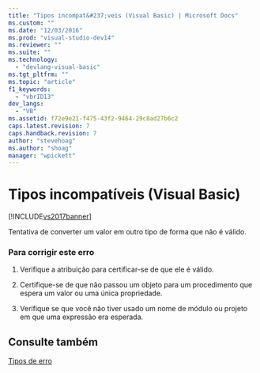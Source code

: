 ```yaml
---
title: "Tipos incompat&#237;veis (Visual Basic) | Microsoft Docs"
ms.custom: ""
ms.date: "12/03/2016"
ms.prod: "visual-studio-dev14"
ms.reviewer: ""
ms.suite: ""
ms.technology: 
  - "devlang-visual-basic"
ms.tgt_pltfrm: ""
ms.topic: "article"
f1_keywords: 
  - "vbrID13"
dev_langs: 
  - "VB"
ms.assetid: f72e9e21-f475-43f2-9464-29c8ad27b6c2
caps.latest.revision: 7
caps.handback.revision: 7
author: "stevehoag"
ms.author: "shoag"
manager: "wpickett"
---
```

# Tipos incompat&#237;veis (Visual Basic)
[!INCLUDE[vs2017banner](../../../csharp/includes/vs2017banner.md)]

Tentativa de converter um valor em outro tipo de forma que não é válido.  
  
### Para corrigir este erro  
  
1.  Verifique a atribuição para certificar\-se de que ele é válido.  
  
2.  Certifique\-se de que não passou um objeto para um procedimento que espera um valor ou uma única propriedade.  
  
3.  Verifique se que você não tiver usado um nome de módulo ou projeto em que uma expressão era esperada.  
  
## Consulte também  
 [Tipos de erro](../../../visual-basic/programming-guide/language-features/error-types.md)
